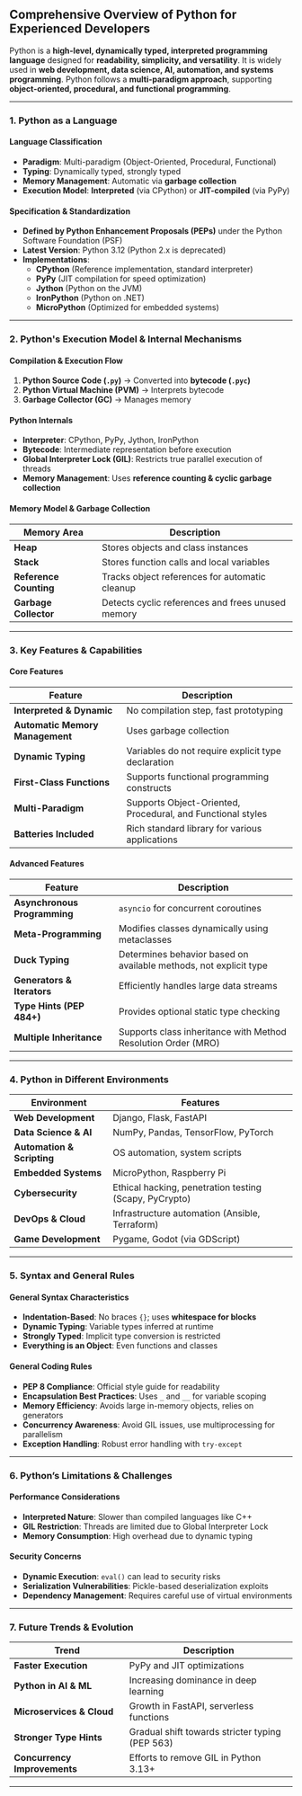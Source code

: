 ## **Comprehensive Overview of Python for Experienced Developers**  

Python is a **high-level, dynamically typed, interpreted programming language** designed for **readability, simplicity, and versatility**. It is widely used in **web development, data science, AI, automation, and systems programming**. Python follows a **multi-paradigm approach**, supporting **object-oriented, procedural, and functional programming**.

---

### **1. Python as a Language**  

#### **Language Classification**  
- **Paradigm**: Multi-paradigm (Object-Oriented, Procedural, Functional)  
- **Typing**: Dynamically typed, strongly typed  
- **Memory Management**: Automatic via **garbage collection**  
- **Execution Model**: **Interpreted** (via CPython) or **JIT-compiled** (via PyPy)  

#### **Specification & Standardization**  
- **Defined by Python Enhancement Proposals (PEPs)** under the Python Software Foundation (PSF)  
- **Latest Version**: Python 3.12 (Python 2.x is deprecated)  
- **Implementations**:  
  - **CPython** (Reference implementation, standard interpreter)  
  - **PyPy** (JIT compilation for speed optimization)  
  - **Jython** (Python on the JVM)  
  - **IronPython** (Python on .NET)  
  - **MicroPython** (Optimized for embedded systems)  

---

### **2. Python's Execution Model & Internal Mechanisms**  

#### **Compilation & Execution Flow**  
1. **Python Source Code (`.py`)** → Converted into **bytecode (`.pyc`)**  
2. **Python Virtual Machine (PVM)** → Interprets bytecode  
3. **Garbage Collector (GC)** → Manages memory  

#### **Python Internals**  
- **Interpreter**: CPython, PyPy, Jython, IronPython  
- **Bytecode**: Intermediate representation before execution  
- **Global Interpreter Lock (GIL)**: Restricts true parallel execution of threads  
- **Memory Management**: Uses **reference counting & cyclic garbage collection**  

#### **Memory Model & Garbage Collection**  
| **Memory Area**  | **Description** |
|-----------------|----------------|
| **Heap**        | Stores objects and class instances |
| **Stack**       | Stores function calls and local variables |
| **Reference Counting** | Tracks object references for automatic cleanup |
| **Garbage Collector** | Detects cyclic references and frees unused memory |

---

### **3. Key Features & Capabilities**  

#### **Core Features**  
| Feature                   | Description |
|--------------------------|-------------|
| **Interpreted & Dynamic** | No compilation step, fast prototyping |
| **Automatic Memory Management** | Uses garbage collection |
| **Dynamic Typing** | Variables do not require explicit type declaration |
| **First-Class Functions** | Supports functional programming constructs |
| **Multi-Paradigm** | Supports Object-Oriented, Procedural, and Functional styles |
| **Batteries Included** | Rich standard library for various applications |

#### **Advanced Features**  
| Feature                   | Description |
|--------------------------|-------------|
| **Asynchronous Programming** | `asyncio` for concurrent coroutines |
| **Meta-Programming** | Modifies classes dynamically using metaclasses |
| **Duck Typing** | Determines behavior based on available methods, not explicit type |
| **Generators & Iterators** | Efficiently handles large data streams |
| **Type Hints (PEP 484+)** | Provides optional static type checking |
| **Multiple Inheritance** | Supports class inheritance with Method Resolution Order (MRO) |

---

### **4. Python in Different Environments**  

| Environment  | Features |
|-------------|----------|
| **Web Development** | Django, Flask, FastAPI |
| **Data Science & AI** | NumPy, Pandas, TensorFlow, PyTorch |
| **Automation & Scripting** | OS automation, system scripts |
| **Embedded Systems** | MicroPython, Raspberry Pi |
| **Cybersecurity** | Ethical hacking, penetration testing (Scapy, PyCrypto) |
| **DevOps & Cloud** | Infrastructure automation (Ansible, Terraform) |
| **Game Development** | Pygame, Godot (via GDScript) |

---

### **5. Syntax and General Rules**  

#### **General Syntax Characteristics**  
- **Indentation-Based**: No braces `{}`; uses **whitespace for blocks**  
- **Dynamic Typing**: Variable types inferred at runtime  
- **Strongly Typed**: Implicit type conversion is restricted  
- **Everything is an Object**: Even functions and classes  

#### **General Coding Rules**  
- **PEP 8 Compliance**: Official style guide for readability  
- **Encapsulation Best Practices**: Uses `_` and `__` for variable scoping  
- **Memory Efficiency**: Avoids large in-memory objects, relies on generators  
- **Concurrency Awareness**: Avoid GIL issues, use multiprocessing for parallelism  
- **Exception Handling**: Robust error handling with `try-except`  

---

### **6. Python’s Limitations & Challenges**  

#### **Performance Considerations**  
- **Interpreted Nature**: Slower than compiled languages like C++  
- **GIL Restriction**: Threads are limited due to Global Interpreter Lock  
- **Memory Consumption**: High overhead due to dynamic typing  

#### **Security Concerns**  
- **Dynamic Execution**: `eval()` can lead to security risks  
- **Serialization Vulnerabilities**: Pickle-based deserialization exploits  
- **Dependency Management**: Requires careful use of virtual environments  

---

### **7. Future Trends & Evolution**  

| Trend                   | Description |
|------------------------|-------------|
| **Faster Execution** | PyPy and JIT optimizations |
| **Python in AI & ML** | Increasing dominance in deep learning |
| **Microservices & Cloud** | Growth in FastAPI, serverless functions |
| **Stronger Type Hints** | Gradual shift towards stricter typing (PEP 563) |
| **Concurrency Improvements** | Efforts to remove GIL in Python 3.13+ |

---
